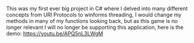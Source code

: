 This was my first ever big project in C# where I delved into many different concepts from URI Protocols to winforms threading, I would change my methods in many of my functions looking back, but as this game is no longer relevant I will no longer be supporting this application, here is the demo:
https://youtu.be/APQ5nL3LWgM
